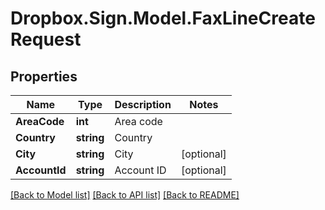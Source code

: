 # Dropbox.Sign.Model.FaxLineCreateRequest

## Properties

Name | Type | Description | Notes
------------ | ------------- | ------------- | -------------
**AreaCode** | **int** |  Area code  | 
**Country** | **string** |  Country  | 
**City** | **string** |  City  | [optional] 
**AccountId** | **string** |  Account ID  | [optional] 

[[Back to Model list]](../README.md#documentation-for-models) [[Back to API list]](../README.md#documentation-for-api-endpoints) [[Back to README]](../README.md)

